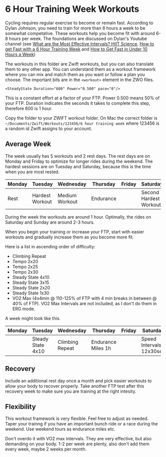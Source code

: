 # 6 Hour Training Week Workouts

Cycling requires regular exercise to become or remain fast. According to Dylan Johnson, you need to train for more than 6 hours a week to be somewhat competative. These workouts help you become fit with around 6-8 hours per week. The foundations are discussed on Dylan's Youtube channel (see [What are the Most Effective Intervals? HIIT Science](https://www.youtube.com/watch?v=YBgAr7kLsZY), [How to get Fast with a 6 Hour Training Week](https://www.youtube.com/watch?v=H9SvLGv2c1E) and [How to Get Fast in Under 10 Hours a Week](https://www.youtube.com/watch?v=-Wk0f-Bsw3E))

The workouts in this folder are Zwift workouts, but you can also translate them to any other app. You can understand them as a workout framework where you can mix and match them as you want or follow a plan you choose. The important bits are in the `<workout>` element in the ZWO files.

```
<SteadyState Duration="600" Power="0.500" pace="0"/>
```

This is a constant effort at a factor of your FTP. Power 0.500 means 50% of your FTP. Duration indicates the seconds it takes to complete this step, therefore 600 is 1 hour.

Copy the folder to your ZWIFT workout folder. On Mac the correct folder is `~/Documents/Zwift/Workouts/123456/6 hour training week` where 123456 is a random id Zwift assigns to your account.

## Average Week

The week usually has 5 workouts and 2 rest days. The rest days are on Monday and Friday to optimize for longer rides during the weekend. The hardest sessions are on Tuesday and Saturday, because this is the time when you are most rested.

| Monday  | Tuesday         | Wednesday      | Thursday  | Friday | Saturday               | Sunday    |
| ------- | -------         | --------       | --------  | ------ | --------               | ------    |
| Rest    | Hardest Workout | Medium Workout | Endurance |        | Second Hardest Workout | Endurance |

During the week the workouts are around 1 hour. Optimally, the rides on Saturday and Sunday are around 2-3 hours.

When you begin your training or increase your FTP, start with easier workouts and gradually increase them as you become more fit.

Here is a list in ascending order of difficulty:

- Climbing Repeat
- Tempo 2x20
- Tempo 2x25
- Tempo 2x30
- Steady State 4x10
- Steady State 3x15
- Steady State 2x20
- Steady State 1x30
- VO2 Max (4x4min @ 110-125% of FTP with 4 min breaks in between @ 40% of FTP). VO2 Max Intervals are not included, as I don't do them in ERG mode.

A week might look like this.

| Monday  | Tuesday                | Wednesday     | Thursday             | Friday | Saturday                 | Sunday             |
| ------- | -------                | --------      | --------             | ------ | --------                 | ------             |
|         | Steady State 4x10 | Climbing Repeat | Endurance Miles 1h |        | Speed Intervals 12x30sec | Endurance Miles 2h |

## Recovery

Include an additional rest day once a month and pick easier workouts to allow your body to recover properly. Take another FTP test after this recovery week to make sure you are training at the right intesity.

## Flexibility

This workout framework is very flexible. Feel free to adjust as needed. Taper your trainng if you have an important bunch ride or a race during the weekend. Use weekend tours as endurance miles etc.

Don't overdo it with VO2 max intervals. They are very effective, but also demanding on your body. 1-2 per week are plenty, also don't add them every week, maybe 2 weeks per month.
